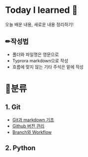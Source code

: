 # Today I learned 🍕

오늘 배운 내용, 새로운 내용 정리하기!



## ✏작성법

- 폴더와 파일명은 영문으로 
- Typrora markdown으로 작성
- 흐름에 맞지 않는 기타 주석은 밑에 작성



# 📁분류

## 1. Git

- [Git과 markdown 기초](Day01.md)
- [Github 버전 관리](Day02.md)
- [Branch와 Workflow](Day03.md)

## 2. Python
